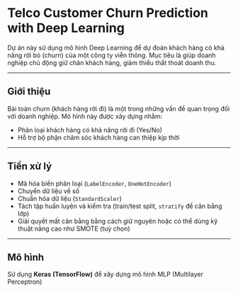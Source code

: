 # Telco Customer Churn Prediction with Deep Learning

Dự án này sử dụng mô hình Deep Learning để dự đoán khách hàng có khả năng rời bỏ (churn) của một công ty viễn thông. Mục tiêu là giúp doanh nghiệp chủ động giữ chân khách hàng, giảm thiểu thất thoát doanh thu.

---

## Giới thiệu

Bài toán churn (khách hàng rời đi) là một trong những vấn đề quan trọng đối với doanh nghiệp. Mô hình này được xây dựng nhằm:
- Phân loại khách hàng có khả năng rời đi (Yes/No)
- Hỗ trợ bộ phận chăm sóc khách hàng can thiệp kịp thời

---


## Tiền xử lý

- Mã hóa biến phân loại (`LabelEncoder`, `OneHotEncoder`)
- Chuyển dữ liệu về số
- Chuẩn hóa dữ liệu (`StandardScaler`)
- Tách tập huấn luyện và kiểm tra (train/test split, `stratify` để cân bằng lớp)
- Giải quyết mất cân bằng bằng cách giữ nguyên hoặc có thể dùng kỹ thuật nâng cao như SMOTE (tuỳ chọn)

---
##  Mô hình
Sử dụng **Keras (TensorFlow)** để xây dựng mô hình MLP (Multilayer Perceptron)

